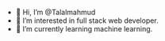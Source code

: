 - 👋 Hi, I’m @Talalmahmud
- 👀 I’m interested in full stack web developer.
- 🌱 I’m currently learning machine learning.


<!---
Talalmahmud/Talalmahmud is a ✨ special ✨ repository because its `README.md` (this file) appears on your GitHub profile.
You can click the Preview link to take a look at your changes.
--->
